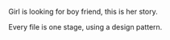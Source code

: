 Girl is looking for boy friend, this is her story.

Every file is one stage, using a design pattern.
